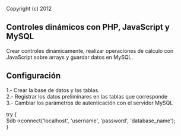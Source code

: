 Copyright (c) 2012


Controles dinámicos con PHP, JavaScript y MySQL
-----------------------------------------------

Crear controles dinámicamente, realizar operaciones de cálculo con JavaScript sobre arrays y guardar datos en MySQL.

Configuración
-------------
1.- Crear la base de datos y las tablas.<br />
2.- Registrar los datos preliminares en las tablas que corresponde<br />
3.- Cambiar los parámetros de autenticación con el servidor MySQL<br />

try {<br />
    $db->connect('localhost', 'username', 'password', 'database_name');<br />
} <br />
